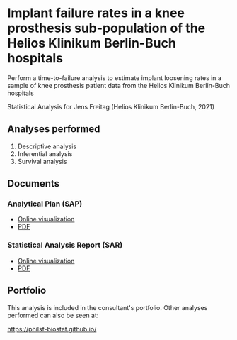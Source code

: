 # Implant failure rates in a knee prosthesis sub-population of the Helios Klinikum Berlin-Buch hospitals

Perform a time-to-failure analysis to estimate implant loosening rates in a sample of knee prosthesis patient data from the Helios Klinikum Berlin-Buch hospitals

Statistical Analysis for Jens Freitag (Helios Klinikum Berlin-Buch, 2021)

## Analyses performed

1. Descriptive analysis
1. Inferential analysis
1. Survival analysis

## Documents

### Analytical Plan (SAP)

<!-- - [Online visualization][sapviz-v02] -->
<!-- - [PDF][sappdf-v02] -->

- [Online visualization][sapviz-v01]
- [PDF][sappdf-v01]

### Statistical Analysis Report (SAR)

- [Online visualization][reportviz-v02]
- [PDF][pdf-v02]

<!-- - [Online visualization][reportviz-v01] -->
<!-- - [PDF][pdf-v01] -->

## Portfolio

This analysis is included in the consultant's portfolio.
Other analyses performed can also be seen at:

https://philsf-biostat.github.io/

<!-- --- -->

[sapviz-v01]: report/SAP-2021-002-JF-v01.md
[sapviz-v02]: report/SAP-2021-002-JF-v02.md
[sappdf-v01]: https://docs.google.com/viewer?url=https://github.com/philsf-biostat/SAR-2021-002-JF/raw/main/report/SAP-2021-002-JF-v01.pdf
[sappdf-v02]: https://docs.google.com/viewer?url=https://github.com/philsf-biostat/SAR-2021-002-JF/raw/main/report/SAP-2021-002-JF-v02.pdf

[reportviz-v01]: report/SAR-2021-002-JF-v01.md
[reportviz-v02]: report/SAR-2021-002-JF-v02.md
[pdf-v01]: https://docs.google.com/viewer?url=https://github.com/philsf-biostat/SAR-2021-002-JF/raw/main/report/SAR-2021-002-JF-v01.pdf
[pdf-v02]: https://docs.google.com/viewer?url=https://github.com/philsf-biostat/SAR-2021-002-JF/raw/main/report/SAR-2021-002-JF-v02.pdf
[docx-v01]: https://docs.google.com/viewer?url=https://github.com/philsf-biostat/SAR-2021-002-JF/raw/main/report/SAR-2021-002-JF-v01.docx
[docx-v02]: https://docs.google.com/viewer?url=https://github.com/philsf-biostat/SAR-2021-002-JF/raw/main/report/SAR-2021-002-JF-v02.docx

[releases]: https://github.com/philsf-biostat/SAR-2021-002-JF/releases/
[milestone-v01]: https://github.com/philsf-biostat/SAR-2021-002-JF/milestone/mmm01
[v01-project]: https://github.com/philsf-biostat/SAR-2021-002-JF/projects/ppp01
[milestone-v02]: https://github.com/philsf-biostat/SAR-2021-002-JF/milestone/mmm02
[v02-project]: https://github.com/philsf-biostat/SAR-2021-002-JF/projects/ppp02
